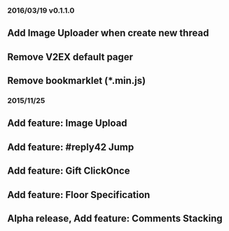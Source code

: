 ### 2016/03/19 v0.1.1.0
## Add Image Uploader when create new thread
## Remove V2EX default pager
## Remove bookmarklet (*.min.js)

### 2015/11/25
## Add feature: Image Upload
## Add feature: #reply42 Jump
## Add feature: Gift ClickOnce
## Add feature: Floor Specification
## Alpha release, Add feature: Comments Stacking

